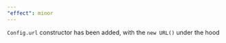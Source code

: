 ```yaml
---
"effect": minor
---
```


`Config.url` constructor has been added, with the `new URL()` under the hood
